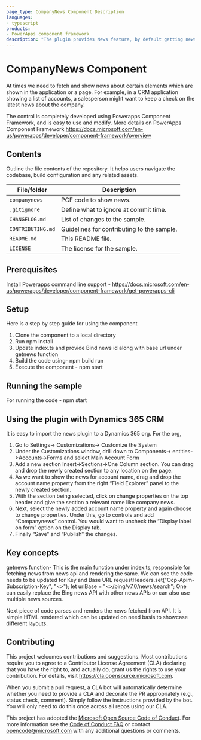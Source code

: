 ```yaml
---
page_type: CompanyNews Component Description
languages:
- typescript
products:
- PowerApps component framework
description: "The plugin provides News feature, by default getting news for a text from BING news, but can be customized for other news sources."
---
```


# CompanyNews Component

At times we need to fetch and show news about certain elements which are shown in the application or a page. For example, in a CRM application showing a list of accounts, a salesperson might want to keep a check on the latest news about the company.

The control is completely developed using Powerapps Component Framework, and is easy to use and modify. More details on PowerApps Component Framework https://docs.microsoft.com/en-us/powerapps/developer/component-framework/overview

## Contents

Outline the file contents of the repository. It helps users navigate the codebase, build configuration and any related assets.

| File/folder       | Description                                |
|-------------------|--------------------------------------------|
| `companynews`     | PCF code to show news.                     |
| `.gitignore`      | Define what to ignore at commit time.      |
| `CHANGELOG.md`    | List of changes to the sample.             |
| `CONTRIBUTING.md` | Guidelines for contributing to the sample. |
| `README.md`       | This README file.                          |
| `LICENSE`         | The license for the sample.                |

## Prerequisites

Install Powerapps command line support - https://docs.microsoft.com/en-us/powerapps/developer/component-framework/get-powerapps-cli
 
## Setup

Here is a step by step guide for using the component
1. Clone the component to a local directory
2. Run npm install
3. Update index.ts and provide Bind news id along with base url under getnews function
4. Build the code using- npm build run
5. Execute the component - npm start 

## Running the sample

For running the code - npm start

## Using the plugin with Dynamics 365 CRM

It is easy to import the news plugin to a Dynamics 365 org. For the org, 

1. Go to Settings-> Customizations-> Customize the System 
2. Under the Customizations window, drill down to Components-> entities->Accounts->Forms and select Main Account Form
3. Add a new section Insert->Sections->One Column section. You can drag and drop the newly created section to any location on the page.
4.  As we want to show the news for account name, drag and drop the account name property from the right “Field Explorer” panel to the newly created section.
5. With the section being selected, click on change properties on the top header and give the section a relevant name like company news.
6. Next, select the newly added account name property and again choose to change properties. Under this, go to controls and add “Companynews” control. You would want to uncheck the “Display label on form” option on the Display tab.
7. Finally “Save” and “Publish” the changes.

## Key concepts

getnews function- 
This is the main function under index.ts, responsible for fetching news from news api and rendering the same. We can see the code needs to be updated for Key and Base URL
	requestHeaders.set("Ocp-Apim-Subscription-Key", "<<Key Here>>");
	let uriBase = "<<Base URL>>/bing/v7.0/news/search"; 
One can easily replace the Bing news API with other news APIs or can also use multiple news sources. 

Next piece of code parses and renders the news fetched from API. It is simple HTML rendered which can be updated on need basis to showcase different layouts.

## Contributing

This project welcomes contributions and suggestions.  Most contributions require you to agree to a
Contributor License Agreement (CLA) declaring that you have the right to, and actually do, grant us
the rights to use your contribution. For details, visit https://cla.opensource.microsoft.com.

When you submit a pull request, a CLA bot will automatically determine whether you need to provide
a CLA and decorate the PR appropriately (e.g., status check, comment). Simply follow the instructions
provided by the bot. You will only need to do this once across all repos using our CLA.

This project has adopted the [Microsoft Open Source Code of Conduct](https://opensource.microsoft.com/codeofconduct/).
For more information see the [Code of Conduct FAQ](https://opensource.microsoft.com/codeofconduct/faq/) or
contact [opencode@microsoft.com](mailto:opencode@microsoft.com) with any additional questions or comments.
